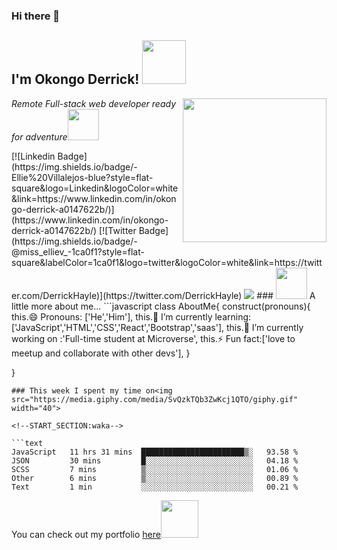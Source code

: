 ### Hi there 👋
<h2>  I'm Okongo Derrick! <img src="https://media.giphy.com/media/26Fxy3Iz1ari8oytO/giphy.gif" width="70"></h2>
<img align='right' src="https://media.giphy.com/media/dWxO36Jzd6bTSt5dIY/giphy.gif" width="230">
<p><em>Remote Full-stack web developer ready for adventure</em><img src="https://media.giphy.com/media/XGma2iRIHTKkwqRkFl/giphy.gif" width="50"></p>
[![Linkedin Badge](https://img.shields.io/badge/-Ellie%20Villalejos-blue?style=flat-square&logo=Linkedin&logoColor=white&link=https://www.linkedin.com/in/okongo-derrick-a0147622b/)](https://www.linkedin.com/in/okongo-derrick-a0147622b/)
[![Twitter Badge](https://img.shields.io/badge/-@miss_elliev_-1ca0f1?style=flat-square&labelColor=1ca0f1&logo=twitter&logoColor=white&link=https://twitter.com/DerrickHayle)](https://twitter.com/DerrickHayle)

<!-- <div style="width:100%;height:0;padding-bottom:100%;position:relative;"><iframe src="https://giphy.com/embed/3o85xEynp8JtHa05sA" width="100%" height="100%" style="position:absolute" frameBorder="0" class="giphy-embed" allowFullScreen></iframe></div><p><a href="https://giphy.com/gifs/redbull-3o85xEynp8JtHa05sA">via GIPHY</a></p> -->

<img src="https://giphy.com/embed/3o85xEynp8JtHa05sA">
### <img src="https://media.giphy.com/media/kbVuid1Ak3uEHJUMVO/giphy.gif" width="50"> A little more about me...  
 ```javascript
  class AboutMe{
    construct(pronouns){
        this.😄 Pronouns: ['He','Him'],
        this.🌱 I’m currently learning:['JavaScript','HTML','CSS','React','Bootstrap','saas'],
        this.🔭 I’m currently working on :'Full-time student at Microverse',
        this.⚡ Fun fact:['love to meetup and collaborate with other devs'],        
    }

  }
  ```
  ### This week I spent my time on<img src="https://media.giphy.com/media/SvQzkTQb3ZwKcj1QTO/giphy.gif" width="40">

<!--START_SECTION:waka-->

```text
JavaScript   11 hrs 31 mins  ███████████████████████▒░   93.58 %
JSON         30 mins         █░░░░░░░░░░░░░░░░░░░░░░░░   04.18 %
SCSS         7 mins          ▒░░░░░░░░░░░░░░░░░░░░░░░░   01.06 %
Other        6 mins          ▒░░░░░░░░░░░░░░░░░░░░░░░░   00.89 %
Text         1 min           ░░░░░░░░░░░░░░░░░░░░░░░░░   00.21 %
```
<p>You can check out my portfolio <a href="https://derrick1451.github.io/Mobile-Portfolio/">here</a><img src="https://media.giphy.com/media/cKPse5DZaptID3YAMK/giphy.gif" width="60"></p>


